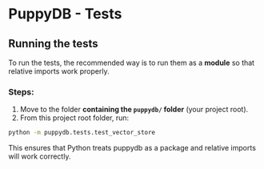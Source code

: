 # PuppyDB - Tests

## Running the tests

To run the tests, the recommended way is to run them as a **module** so that relative imports work properly.

### Steps:

1. Move to the folder **containing the `puppydb/` folder** (your project root).
2. From this project root folder, run:

```bash
python -m puppydb.tests.test_vector_store
```

This ensures that Python treats puppydb as a package and relative imports will work correctly.